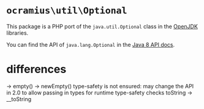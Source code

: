 # `ocramius\util\Optional`

This package is a PHP port of the `java.util.Optional` class in the 
[OpenJDK](http://hg.openjdk.java.net/lambda/lambda/jdk/file/tip/src/share/classes/java/util/Optional.java) libraries.

You can find the API of `java.lang.Optional` in the 
[Java 8 API docs](http://docs.oracle.com/javase/8/docs/api/java/util/Optional.html).

# differences

 -> empty() -> newEmpty()
 type-safety is not ensured: may change the API in 2.0 to allow passing in types for runtime type-safety checks
 toString -> __toString
